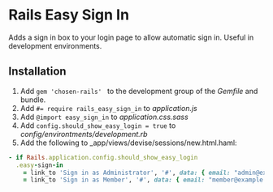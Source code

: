 # Rails Easy Sign In

Adds a sign in box to your login page to allow automatic sign in. Useful in development environments.

## Installation

  1. Add ```gem 'chosen-rails' ``` to the development group of the _Gemfile_ and bundle.
  2. Add ```#= require rails_easy_sign_in``` to _application.js_
  3. Add ```@import easy_sign_in``` to _application.css.sass_
  5. Add ``` config.should_show_easy_login = true ``` to _config/environtments/development.rb_
  4. Add the following to _app/views/devise/sessions/new.html.haml:

```rb
- if Rails.application.config.should_show_easy_login
  .easy-sign-in
    = link_to 'Sign in as Administrator', '#', data: { email: "admin@example.com", password: "password" }
    = link_to 'Sign in as Member', '#', data: { email: "member@example.com", password: "password" }
```
